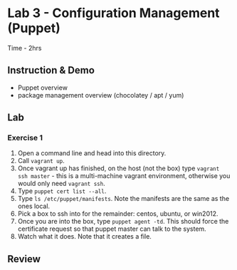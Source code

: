 # Lab 3 - Configuration Management (Puppet)

Time - 2hrs

## Instruction & Demo

 * Puppet overview
 * package management overview (chocolatey / apt / yum)

## Lab

### Exercise 1

 1. Open a command line and head into this directory.
 1. Call `vagrant up`.
 1. Once vagrant up has finished, on the host (not the box) type `vagrant ssh master` - this is a multi-machine vagrant environment, otherwise you would only need `vagrant ssh`.
 1. Type `puppet cert list --all`.
 1. Type `ls /etc/puppet/manifests`. Note the manifests are the same as the ones local.
 1. Pick a box to ssh into for the remainder: centos, ubuntu, or win2012.
 1. Once you are into the box, type `puppet agent -td`. This should force the certificate request so that puppet master can talk to the system.
 1. Watch what it does. Note that it creates a file.

## Review
